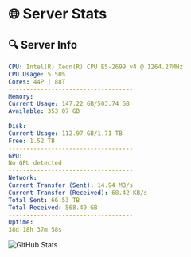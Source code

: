 # 🌐 Server Stats
## 🔍 Server Info
```yaml
CPU: Intel(R) Xeon(R) CPU E5-2699 v4 @ 1264.27MHz
CPU Usage: 5.50%
Cores: 44P | 88T
-----------------------------------
Memory:
Current Usage: 147.22 GB/503.74 GB
Available: 353.07 GB
-----------------------------------
Disk:
Current Usage: 112.97 GB/1.71 TB
Free: 1.52 TB
-----------------------------------
GPU:
No GPU detected
-----------------------------------
Network:
Current Transfer (Sent): 14.94 MB/s
Current Transfer (Received): 68.42 KB/s
Total Sent: 66.53 TB
Total Received: 568.49 GB
-----------------------------------
Uptime:
38d 18h 37m 58s
```
![GitHub Stats](https://img.shields.io/badge/Updated-2025-04-15_16:00:47-blue)